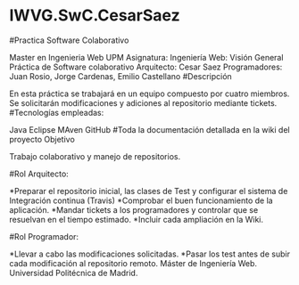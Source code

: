 # IWVG.SwC.CesarSaez
#Practica Software Colaborativo

Master en Ingenieria Web UPM
Asignatura: Ingeniería Web: Visión General
Práctica de Software colaborativo
Arquitecto: Cesar Saez
Programadores: Juan Rosio, Jorge Cardenas, Emilio Castellano
#Descripción

En esta práctica se trabajará en un equipo compuesto por cuatro miembros. Se solicitarán modificaciones y adiciones al repositorio mediante tickets.
#Tecnologías empleadas:

Java Eclipse MAven GitHub
#Toda la documentación detallada en la wiki del proyecto
Objetivo

Trabajo colaborativo y manejo de repositorios.

#Rol Arquitecto:

*Preparar el repositorio inicial, las clases de Test y configurar el sistema de Integración continua (Travis) *Comprobar el buen funcionamiento de la aplicación. *Mandar tickets a los programadores y controlar que se resuelvan en el tiempo estimado. *Incluir cada ampliación en la Wiki.

#Rol Programador:

*Llevar a cabo las modificaciones solicitadas. *Pasar los test antes de subir cada modificación al repositorio remoto.
Máster de Ingeniería Web. Universidad Politécnica de Madrid.